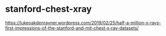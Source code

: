 # stanford-chest-xray

https://lukeoakdenrayner.wordpress.com/2019/02/25/half-a-million-x-rays-first-impressions-of-the-stanford-and-mit-chest-x-ray-datasets/

